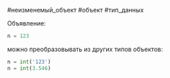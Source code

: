 #неизменемый_объект #объект #тип_данных

Объявление:
```python
n = 123
```
можно преобразовывать из других типов объектов:
```python
n = int('123')
n = int(3.546)
```